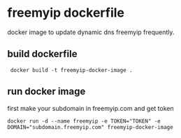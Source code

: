 # freemyip dockerfile
docker image to update dynamic dns freemyip frequently.

## build dockerfile
``` docker build -t freemyip-docker-image .```

## run docker image
first make your subdomain in freemyip.com and get token

``` docker run -d --name freemyip -e TOKEN="TOKEN" -e DOMAIN="subdomain.freemyip.com" freemyip-docker-image ```